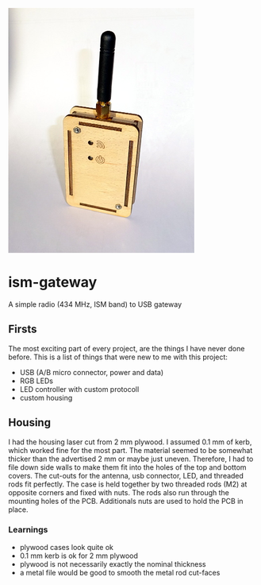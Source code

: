 ![](pictures/ism-gateway_finished_small.jpg)
# ism-gateway
A simple radio (434 MHz, ISM band) to USB gateway

## Firsts
The most exciting part of every project, are the things I have never done before.
This is a list of things that were new to me with this project:

  * USB (A/B micro connector, power and data)
  * RGB LEDs
  * LED controller with custom protocoll
  * custom housing

## Housing
I had the housing laser cut from 2 mm plywood.
I assumed 0.1 mm of kerb, which worked fine for the most part.
The material seemed to be somewhat thicker than the advertised 2 mm or maybe just uneven.
Therefore, I had to file down side walls to make them fit into the holes of the top and bottom covers.
The cut-outs for the antenna, usb connector, LED, and threaded rods fit perfectly.
The case is held together by two threaded rods (M2) at opposite corners and fixed with nuts.
The rods also run through the mounting holes of the PCB.
Additionals nuts are used to hold the PCB in place.

### Learnings
  * plywood cases look quite ok
  * 0.1 mm kerb is ok for 2 mm plywood
  * plywood is not necessarily exactly the nominal thickness
  * a metal file would be good to smooth the metal rod cut-faces
